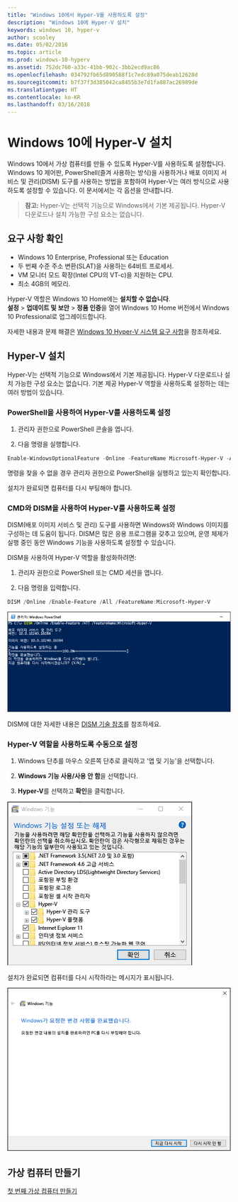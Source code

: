 ```yaml
---
title: "Windows 10에서 Hyper-V를 사용하도록 설정"
description: "Windows 10에 Hyper-V 설치"
keywords: windows 10, hyper-v
author: scooley
ms.date: 05/02/2016
ms.topic: article
ms.prod: windows-10-hyperv
ms.assetid: 752dc760-a33c-41bb-902c-3bb2ecd9ac86
ms.openlocfilehash: 034792fb65d890588f1c7edc89a075deab12628d
ms.sourcegitcommit: b7f37f3d385042ca8455b3e7d1fa887ac26989de
ms.translationtype: HT
ms.contentlocale: ko-KR
ms.lasthandoff: 03/16/2018
---
```

# <a name="install-hyper-v-on-windows-10"></a>Windows 10에 Hyper-V 설치

Windows 10에서 가상 컴퓨터를 만들 수 있도록 Hyper-V를 사용하도록 설정합니다.  
Windows 10 제어판, PowerShell(즐겨 사용하는 방식)을 사용하거나 배포 이미지 서비스 및 관리(DISM) 도구를 사용하는 방법을 포함하여 Hyper-V는 여러 방식으로 사용하도록 설정할 수 있습니다. 이 문서에서는 각 옵션을 안내합니다.

> **참고:**  Hyper-V는 선택적 기능으로 Windows에서 기본 제공됩니다. Hyper-V 다운로드나 설치 가능한 구성 요소는 없습니다. 

## <a name="check-requirements"></a>요구 사항 확인

* Windows 10 Enterprise, Professional 또는 Education
* 두 번째 수준 주소 변환(SLAT)을 사용하는 64비트 프로세서.
* VM 모니터 모드 확장(Intel CPU의 VT-c)을 지원하는 CPU.
* 최소 4GB의 메모리.

Hyper-V 역할은 Windows 10 Home에는 **설치할 수 없습니다**.  
**설정** > **업데이트 및 보안** > **정품 인증**을 열어 Windows 10 Home 버전에서 Windows 10 Professional로 업그레이드합니다.

자세한 내용과 문제 해결은 [Windows 10 Hyper-V 시스템 요구 사항](../reference/hyper-v-requirements.md)을 참조하세요.


## <a name="install-hyper-v"></a>Hyper-V 설치 
Hyper-V는 선택적 기능으로 Windows에서 기본 제공됩니다. Hyper-V 다운로드나 설치 가능한 구성 요소는 없습니다.  기본 제공 Hyper-V 역할을 사용하도록 설정하는 데는 여러 방법이 있습니다.

### <a name="enable-hyper-v-using-powershell"></a>PowerShell을 사용하여 Hyper-V를 사용하도록 설정

1. 관리자 권한으로 PowerShell 콘솔을 엽니다.

2. 다음 명령을 실행합니다.
  ```powershell
  Enable-WindowsOptionalFeature -Online -FeatureName Microsoft-Hyper-V -All
  ```  

  명령을 찾을 수 없을 경우 관리자 권한으로 PowerShell을 실행하고 있는지 확인합니다.  

설치가 완료되면 컴퓨터를 다시 부팅해야 합니다.  

### <a name="enable-hyper-v-with-cmd-and-dism"></a>CMD와 DISM을 사용하여 Hyper-V를 사용하도록 설정

DISM(배포 이미지 서비스 및 관리) 도구를 사용하면 Windows와 Windows 이미지를 구성하는 데 도움이 됩니다.  DISM은 많은 응용 프로그램을 갖추고 있으며, 운영 체제가 실행 중인 동안 Windows 기능을 사용하도록 설정할 수 있습니다.  

DISM을 사용하여 Hyper-V 역할을 활성화하려면:
1. 관리자 권한으로 PowerShell 또는 CMD 세션을 엽니다.

2. 다음 명령을 입력합니다.  
  ```powershell
  DISM /Online /Enable-Feature /All /FeatureName:Microsoft-Hyper-V
  ```  
  ![](media/dism_upd.png)

DISM에 대한 자세한 내용은 [DISM 기술 참조](https://technet.microsoft.com/en-us/library/hh824821.aspx)를 참조하세요.

### <a name="manually-enable-the-hyper-v-role"></a>Hyper-V 역할을 사용하도록 수동으로 설정

1. Windows 단추를 마우스 오른쪽 단추로 클릭하고 '앱 및 기능'을 선택합니다.

2. **Windows 기능 사용/사용 안 함**을 선택합니다.

3. **Hyper-V**를 선택하고 **확인**을 클릭합니다.  

![](media/enable_role_upd.png)

설치가 완료되면 컴퓨터를 다시 시작하라는 메시지가 표시됩니다.

![](media/restart_upd.png)


## <a name="make-virtual-machines"></a>가상 컴퓨터 만들기
[첫 번째 가상 컴퓨터 만들기](quick-create-virtual-machine.md)
